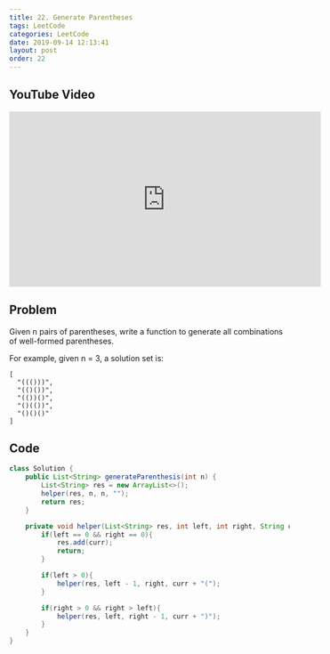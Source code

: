 ```yaml
---
title: 22. Generate Parentheses
tags: LeetCode
categories: LeetCode
date: 2019-09-14 12:13:41
layout: post
order: 22
---
```


## YouTube Video

<iframe width="560" height="315" src="https://www.youtube.com/embed/ptYZDPk2bOg" frameborder="0" allow="accelerometer; autoplay; encrypted-media; gyroscope; picture-in-picture" allowfullscreen></iframe>

## Problem

Given n pairs of parentheses, write a function to generate all combinations of well-formed parentheses.

For example, given n = 3, a solution set is:

```
[
  "((()))",
  "(()())",
  "(())()",
  "()(())",
  "()()()"
]
```

## Code

```java
class Solution {
    public List<String> generateParenthesis(int n) {
        List<String> res = new ArrayList<>();
        helper(res, n, n, "");
        return res;
    }

    private void helper(List<String> res, int left, int right, String curr){
        if(left == 0 && right == 0){
            res.add(curr);
            return;
        }

        if(left > 0){
            helper(res, left - 1, right, curr + "(");
        }

        if(right > 0 && right > left){
            helper(res, left, right - 1, curr + ")");
        }
    }
}
```
